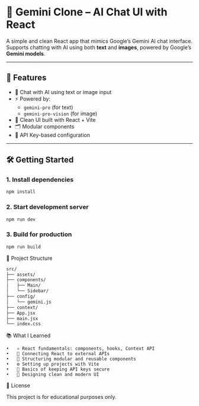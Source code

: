 # 🌟 Gemini Clone – AI Chat UI with React

A simple and clean React app that mimics Google’s Gemini AI chat interface.  
Supports chatting with AI using both **text** and **images**, powered by Google’s **Gemini models**.

---

## 🚀 Features

- 💬 Chat with AI using text or image input
- ⚡ Powered by:
  - `gemini-pro` (for text)
  - `gemini-pro-vision` (for image)
- 🧩 Clean UI built with React + Vite
- 🗂️ Modular components
- 🔐 API Key-based configuration

---

## 🛠️ Getting Started

### 1. Install dependencies

```bash
npm install
```


### 2. Start development server
```bash
npm run dev
```
### 3. Build for production
```bash
npm run build
```



📁 Project Structure
```bash
src/
├── assets/
├── components/
│   ├── Main/
│   └── Sidebar/
├── config/
│   └── gemini.js
├── context/
├── App.jsx
├── main.jsx
└── index.css

```

📚 What I Learned

	•	⚛️ React fundamentals: components, hooks, Context API
	•	🔌 Connecting React to external APIs
	•	🧱 Structuring modular and reusable components
	•	⚙️ Setting up projects with Vite
	•	🔐 Basics of keeping API keys secure
	•	🎨 Designing clean and modern UI

📜 License

This project is for educational purposes only.
